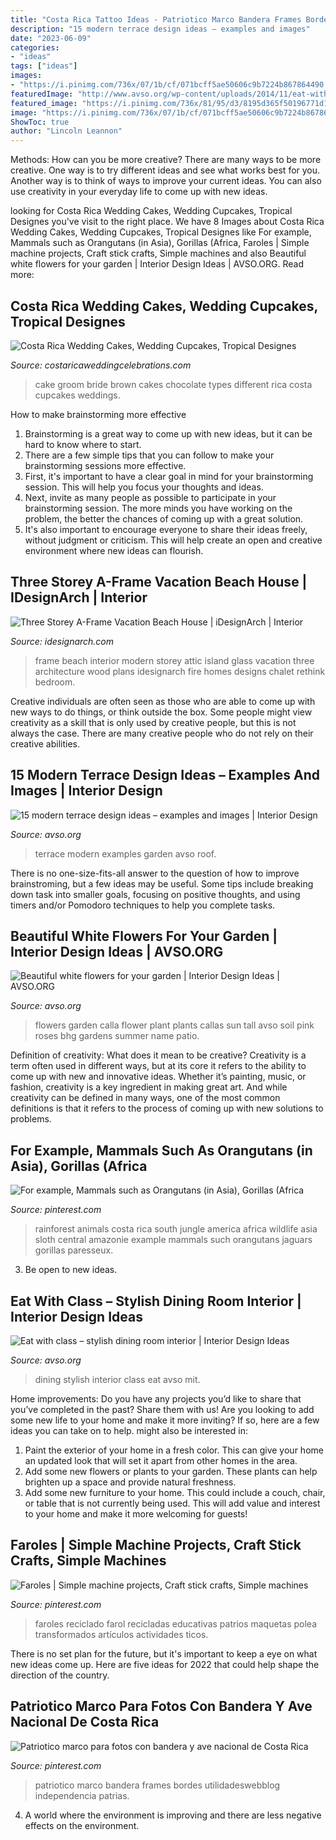 ```yaml
---
title: "Costa Rica Tattoo Ideas - Patriotico Marco Bandera Frames Bordes Utilidadeswebblog Independencia Patrias"
description: "15 modern terrace design ideas – examples and images"
date: "2023-06-09"
categories:
- "ideas"
tags: ["ideas"]
images:
- "https://i.pinimg.com/736x/07/1b/cf/071bcff5ae50606c9b7224b867864490.jpg"
featuredImage: "http://www.avso.org/wp-content/uploads/2014/11/eat-with-class-stylish-dining-room-interior-1415264854.jpg"
featured_image: "https://i.pinimg.com/736x/81/95/d3/8195d365f50196771d17b7fabbf32604.jpg"
image: "https://i.pinimg.com/736x/07/1b/cf/071bcff5ae50606c9b7224b867864490.jpg"
ShowToc: true
author: "Lincoln Leannon"
---
```



Methods: How can you be more creative?
There are many ways to be more creative. One way is to try different ideas and see what works best for you. Another way is to think of ways to improve your current ideas. You can also use creativity in your everyday life to come up with new ideas.

	

		
looking for Costa Rica Wedding Cakes, Wedding Cupcakes, Tropical Designes you've visit to the right place. We have 8 Images about Costa Rica Wedding Cakes, Wedding Cupcakes, Tropical Designes like For example, Mammals such as Orangutans (in Asia), Gorillas (Africa, Faroles | Simple machine projects, Craft stick crafts, Simple machines and also Beautiful white flowers for your garden | Interior Design Ideas | AVSO.ORG. Read more:
		
    
## Costa Rica Wedding Cakes, Wedding Cupcakes, Tropical Designes

<img loading=lazy src="https://costaricaweddingcelebrations.com/blog/wp-content/uploads/2014/04/chocolate-and-white-bride-groom-cake.jpg" onerror="this.onerror=null;this.src='https://tse3.mm.bing.net/th?id=OIP.pbyiAmIzFWwkNUe8S9zU3AHaJ4&amp;pid=15.1';" alt="Costa Rica Wedding Cakes, Wedding Cupcakes, Tropical Designes">

_Source: costaricaweddingcelebrations.com_

>cake groom bride brown cakes chocolate types different rica costa cupcakes weddings. 

	

How to make brainstorming more effective
1. Brainstorming is a great way to come up with new ideas, but it can be hard to know where to start.
2. There are a few simple tips that you can follow to make your brainstorming sessions more effective.
3. First, it's important to have a clear goal in mind for your brainstorming session. This will help you focus your thoughts and ideas.
4. Next, invite as many people as possible to participate in your brainstorming session. The more minds you have working on the problem, the better the chances of coming up with a great solution.
5. It's also important to encourage everyone to share their ideas freely, without judgment or criticism. This will help create an open and creative environment where new ideas can flourish.

    
## Three Storey A-Frame Vacation Beach House | IDesignArch | Interior

<img loading=lazy src="http://www.idesignarch.com/wp-content/uploads/Fire-Island-A-Frame-Beach-House_13.jpg" onerror="this.onerror=null;this.src='https://tse1.mm.bing.net/th?id=OIP.Q8OsEiCf40ODJNF_Z-e-yAHaLG&amp;pid=15.1';" alt="Three Storey A-Frame Vacation Beach House | iDesignArch | Interior">

_Source: idesignarch.com_

>frame beach interior modern storey attic island glass vacation three architecture wood plans idesignarch fire homes designs chalet rethink bedroom. 

	

Creative individuals are often seen as those who are able to come up with new ways to do things, or think outside the box. Some people might view creativity as a skill that is only used by creative people, but this is not always the case. There are many creative people who do not rely on their creative abilities.

    
## 15 Modern Terrace Design Ideas – Examples And Images | Interior Design

<img loading=lazy src="http://www.avso.org/wp-content/uploads/2014/11/15-modern-terrace-design-ideas-examples-and-images-1415375862.jpg" onerror="this.onerror=null;this.src='https://tse4.mm.bing.net/th?id=OIP.oj4dNnkmpykW6KP-ua6Q6gHaJ3&amp;pid=15.1';" alt="15 modern terrace design ideas – examples and images | Interior Design">

_Source: avso.org_

>terrace modern examples garden avso roof. 

	

There is no one-size-fits-all answer to the question of how to improve brainstroming, but a few ideas may be useful. Some tips include breaking down task into smaller goals, focusing on positive thoughts, and using timers and/or Pomodoro techniques to help you complete tasks.

    
## Beautiful White Flowers For Your Garden | Interior Design Ideas | AVSO.ORG

<img loading=lazy src="http://www.avso.org/wp-content/uploads/2014/11/beautiful-white-flowers-for-your-garden-1415374586.jpg" onerror="this.onerror=null;this.src='https://tse1.mm.bing.net/th?id=OIP.AbGbtDvljkycCbpt3ikl1gHaJ3&amp;pid=15.1';" alt="Beautiful white flowers for your garden | Interior Design Ideas | AVSO.ORG">

_Source: avso.org_

>flowers garden calla flower plant plants callas sun tall avso soil pink roses bhg gardens summer name patio. 

	

Definition of creativity: What does it mean to be creative?
Creativity is a term often used in different ways, but at its core it refers to the ability to come up with new and innovative ideas. Whether it’s painting, music, or fashion, creativity is a key ingredient in making great art. And while creativity can be defined in many ways, one of the most common definitions is that it refers to the process of coming up with new solutions to problems.

    
## For Example, Mammals Such As Orangutans (in Asia), Gorillas (Africa

<img loading=lazy src="https://i.pinimg.com/736x/f7/2b/52/f72b522572af3b30cecd7e43f5b5f1b9.jpg" onerror="this.onerror=null;this.src='https://tse4.mm.bing.net/th?id=OIP.OkO2Tef5ja8rzJNRS1aGAgHaMW&amp;pid=15.1';" alt="For example, Mammals such as Orangutans (in Asia), Gorillas (Africa">

_Source: pinterest.com_

>rainforest animals costa rica south jungle america africa wildlife asia sloth central amazonie example mammals such orangutans jaguars gorillas paresseux. 

	

3. Be open to new ideas.

    
## Eat With Class – Stylish Dining Room Interior | Interior Design Ideas

<img loading=lazy src="http://www.avso.org/wp-content/uploads/2014/11/eat-with-class-stylish-dining-room-interior-1415264854.jpg" onerror="this.onerror=null;this.src='https://tse1.mm.bing.net/th?id=OIP.D47i0bwbMN-N-4ljMROSuwHaKf&amp;pid=15.1';" alt="Eat with class – stylish dining room interior | Interior Design Ideas">

_Source: avso.org_

>dining stylish interior class eat avso mit. 

	

Home improvements: Do you have any projects you’d like to share that you’ve completed in the past? Share them with us!
Are you looking to add some new life to your home and make it more inviting? If so, here are a few ideas you can take on to help. might also be interested in: 
1. Paint the exterior of your home in a fresh color. This can give your home an updated look that will set it apart from other homes in the area. 
2. Add some new flowers or plants to your garden. These plants can help brighten up a space and provide natural freshness. 
3. Add some new furniture to your home. This could include a couch, chair, or table that is not currently being used. This will add value and interest to your home and make it more welcoming for guests!

    
## Faroles | Simple Machine Projects, Craft Stick Crafts, Simple Machines

<img loading=lazy src="https://i.pinimg.com/736x/81/95/d3/8195d365f50196771d17b7fabbf32604.jpg" onerror="this.onerror=null;this.src='https://tse2.mm.bing.net/th?id=OIP.LkZqZXzQ1xRny7YmDhBDUQHaNK&amp;pid=15.1';" alt="Faroles | Simple machine projects, Craft stick crafts, Simple machines">

_Source: pinterest.com_

>faroles reciclado farol recicladas educativas patrios maquetas polea transformados artículos actividades ticos. 

	

There is no set plan for the future, but it's important to keep a eye on what new ideas come up. Here are five ideas for 2022 that could help shape the direction of the country.

    
## Patriotico Marco Para Fotos Con Bandera Y Ave Nacional De Costa Rica

<img loading=lazy src="https://i.pinimg.com/736x/07/1b/cf/071bcff5ae50606c9b7224b867864490.jpg" onerror="this.onerror=null;this.src='https://tse2.mm.bing.net/th?id=OIP.s9RZC3mQhifNY59KJu09HgHaJk&amp;pid=15.1';" alt="Patriotico marco para fotos con bandera y ave nacional de Costa Rica">

_Source: pinterest.com_

>patriotico marco bandera frames bordes utilidadeswebblog independencia patrias. 

	

4. A world where the environment is improving and there are less negative effects on the environment. 

